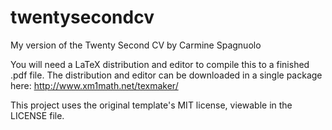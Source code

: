 # twentysecondcv
My version of the Twenty Second CV by Carmine Spagnuolo

You will need a LaTeX distribution and editor to compile this to a finished .pdf file.
The distribution and editor can be downloaded in a single package here:
http://www.xm1math.net/texmaker/

This project uses the original template's MIT license, viewable in the LICENSE file.

